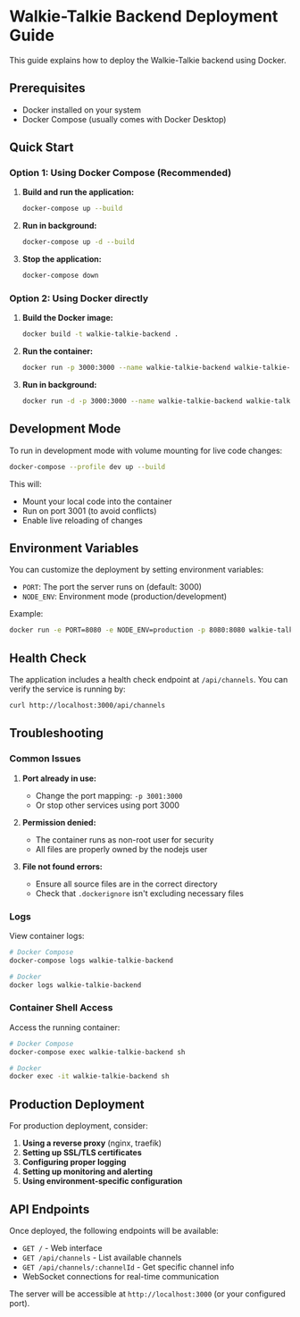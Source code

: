 # Walkie-Talkie Backend Deployment Guide

This guide explains how to deploy the Walkie-Talkie backend using Docker.

## Prerequisites

- Docker installed on your system
- Docker Compose (usually comes with Docker Desktop)

## Quick Start

### Option 1: Using Docker Compose (Recommended)

1. **Build and run the application:**
   ```bash
   docker-compose up --build
   ```

2. **Run in background:**
   ```bash
   docker-compose up -d --build
   ```

3. **Stop the application:**
   ```bash
   docker-compose down
   ```

### Option 2: Using Docker directly

1. **Build the Docker image:**
   ```bash
   docker build -t walkie-talkie-backend .
   ```

2. **Run the container:**
   ```bash
   docker run -p 3000:3000 --name walkie-talkie-backend walkie-talkie-backend
   ```

3. **Run in background:**
   ```bash
   docker run -d -p 3000:3000 --name walkie-talkie-backend walkie-talkie-backend
   ```

## Development Mode

To run in development mode with volume mounting for live code changes:

```bash
docker-compose --profile dev up --build
```

This will:
- Mount your local code into the container
- Run on port 3001 (to avoid conflicts)
- Enable live reloading of changes

## Environment Variables

You can customize the deployment by setting environment variables:

- `PORT`: The port the server runs on (default: 3000)
- `NODE_ENV`: Environment mode (production/development)

Example:
```bash
docker run -e PORT=8080 -e NODE_ENV=production -p 8080:8080 walkie-talkie-backend
```

## Health Check

The application includes a health check endpoint at `/api/channels`. You can verify the service is running by:

```bash
curl http://localhost:3000/api/channels
```

## Troubleshooting

### Common Issues

1. **Port already in use:**
   - Change the port mapping: `-p 3001:3000`
   - Or stop other services using port 3000

2. **Permission denied:**
   - The container runs as non-root user for security
   - All files are properly owned by the nodejs user

3. **File not found errors:**
   - Ensure all source files are in the correct directory
   - Check that `.dockerignore` isn't excluding necessary files

### Logs

View container logs:
```bash
# Docker Compose
docker-compose logs walkie-talkie-backend

# Docker
docker logs walkie-talkie-backend
```

### Container Shell Access

Access the running container:
```bash
# Docker Compose
docker-compose exec walkie-talkie-backend sh

# Docker
docker exec -it walkie-talkie-backend sh
```

## Production Deployment

For production deployment, consider:

1. **Using a reverse proxy** (nginx, traefik)
2. **Setting up SSL/TLS certificates**
3. **Configuring proper logging**
4. **Setting up monitoring and alerting**
5. **Using environment-specific configuration**

## API Endpoints

Once deployed, the following endpoints will be available:

- `GET /` - Web interface
- `GET /api/channels` - List available channels
- `GET /api/channels/:channelId` - Get specific channel info
- WebSocket connections for real-time communication

The server will be accessible at `http://localhost:3000` (or your configured port).
